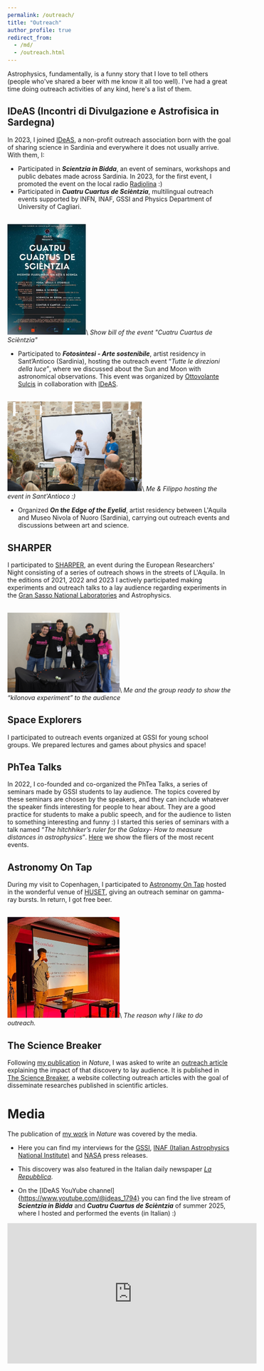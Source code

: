 ```yaml
---
permalink: /outreach/
title: "Outreach"
author_profile: true
redirect_from: 
  - /md/
  - /outreach.html
---
```


Astrophysics, fundamentally, is a funny story that I love to tell others (people who've shared a beer with me know it all too well). I've had a great time doing outreach activities of any kind, here's a list of them.

IDeAS (Incontri di Divulgazione e Astrofisica in Sardegna)
------

In 2023, I joined [IDeAS](https://linktr.ee/ideas_1794), a non-profit outreach association born with the goal of sharing science in Sardinia and everywhere it does not usually arrive. With them, I:
* Participated in **_Scientzia in Bidda_**, an event of seminars, workshops and public debates made across Sardinia. In 2023, for the first event, I promoted the event on the local radio [Radiolina](https://radiolina.it/) :) 
* Participated in **_Cuatru Cuartus de Scièntzia_**, multilingual outreach events
supported by INFN, INAF, GSSI and Physics Department of University of
Cagliari.

<br/><img src='/images/4CuartusDeScientzia.jpeg' style="width:35%; height=35%">\\
_Show bill of the event "Cuatru Cuartus de Scièntzia"_

* Participated to **_Fotosintesi - Arte sostenibile_**, artist residency in Sant’Antioco (Sardinia), hosting the outreach event <q>_Tutte le direzioni della luce_</q>, where we discussed about the Sun and Moon with astronomical observations. This event was organized by [Ottovolante Sulcis](https://ottovolantesulcis.it/) in collaboration with [IDeAS](https://linktr.ee/ideas_1794). 

<br/><img src="/images/Sant'Antioco.jpg" style="width:60%; height=60%">\\
_Me & Filippo hosting the event in Sant'Antioco :)_

* Organized **_On the Edge of the Eyelid_**, artist residency between L'Aquila and Museo Nivola of Nuoro (Sardinia), carrying out outreach events and discussions between art and science. 

SHARPER
------

I participated to [SHARPER](https://www.sharper-night.it/), an event during the European Researchers' Night consisting of a series of outreach shows in the streets of L'Aquila. In the editions of 2021, 2022 and 2023 I actively participated making experiments and outreach talks to a lay audience regarding experiments in the [Gran Sasso National Laboratories](https://www.lngs.infn.it/it) and Astrophysics.

<br/><img src="/images/sharper_night.jpg" style="width:50%; height=50%">\\
_Me and the group ready to show the <q>kilonova experiment</q> to the audience_


Space Explorers
------

I participated to outreach events organized at GSSI for young school groups. We prepared lectures and games about physics and space!



PhTea Talks
------

In 2022, I co-founded and co-organized the PhTea Talks, a series of seminars made by GSSI students to lay audience. The topics covered by these seminars are chosen by the speakers, and they can include whatever the speaker finds interesting for people to hear about. They are a good practice for students to make a public speech, and for the audience to listen to something interesting and funny :) I started this series of seminars with a talk named <q>_The hitchhiker’s ruler for the Galaxy- How to measure distances in astrophysics_</q>. [Here](https://www.instagram.com/alumni.gssi/) we show the fliers of the most recent events. 


Astronomy On Tap
------

During my visit to Copenhagen, I participated to [Astronomy On Tap](https://astronomyontap.org/) hosted in the wonderful venue of [HUSET](https://huset.kk.dk/en), giving an outreach seminar on gamma-ray bursts. In return, I got free beer.  

<br/><img src="/images/AOT.jpg" style="width:50%; height=50%">\\
_The reason why I like to do outreach._


The Science Breaker
------

Following [my publication](https://www.nature.com/articles/s41586-022-05404-7) in _Nature_, I was asked to write an [outreach article](https://www.thesciencebreaker.org/breaks/earth-space/long-or-short-doesnt-matter-the-tale-of-an-unusual-gamma-ray-burst) explaining the impact of that discovery to lay audience. It is published in [The Science Breaker](https://www.thesciencebreaker.org/), a website collecting outreach articles with the goal of disseminate researches published in scientific articles.


Media
======

The publication of [my work](https://www.nature.com/articles/s41586-022-05404-7) in _Nature_ was covered by the media. 

* Here you can find my interviews for the [GSSI](https://www.gssi.it/communication/news-events/item/20826-sorprendenti-lampi-gamma-ad-alta-energia-dalla-fusione-di-due-stelle-di-neutroni), [INAF (Italian Astrophysics National Institute)](https://www.media.inaf.it/2022/12/07/gssi-inaf-grb-211211a/) and [NASA](https://www.nasa.gov/universe/nasa-missions-probe-game-changing-cosmic-explosion/) press releases. 
* This discovery was also featured in the Italian daily newspaper [_La Repubblica_](https://www.repubblica.it/cronaca/2022/12/07/news/spazio_scoperti_lampi_gamma_ad_alta_energia_dalla_fusione_di_due_stelle_di_neutroni-377897469/?__vfz=medium%3Dsharebar&fbclid=PAQ0xDSwKEFwNleHRuA2FlbQIxMQABp-BRqZ6tQGD9jmu068Jd75mcQINhOnahRW4GVlcd_TFWwtIIxvunqFJygEgh_aem_i7-CvmYSI4zezffQnsMrIQ). 

* On the [IDeAS YouYube channel]{https://www.youtube.com/@ideas_1794} you can find the live stream of **_Scientzia in Bidda_** and **_Cuatru Cuartus de Scièntzia_** of summer 2025, where I hosted and performed the events (in Italian) :) 



<html lang="it">
<head>
  <meta charset="UTF-8">
  <title>Video YouTube</title>
</head>
<body>

<iframe width="560" height="315" 
        src="https://www.youtube.com/watch?v=bK0hKiZnuao&t=2638s" 
        title="SCIÈNTZIA IN BIDDA ON THE ROAD @ CARBONIA" 
        frameborder="0" 
        allow="accelerometer; autoplay; clipboard-write; encrypted-media; gyroscope; picture-in-picture; web-share" 
        allowfullscreen>
</iframe>
</body>
</html>